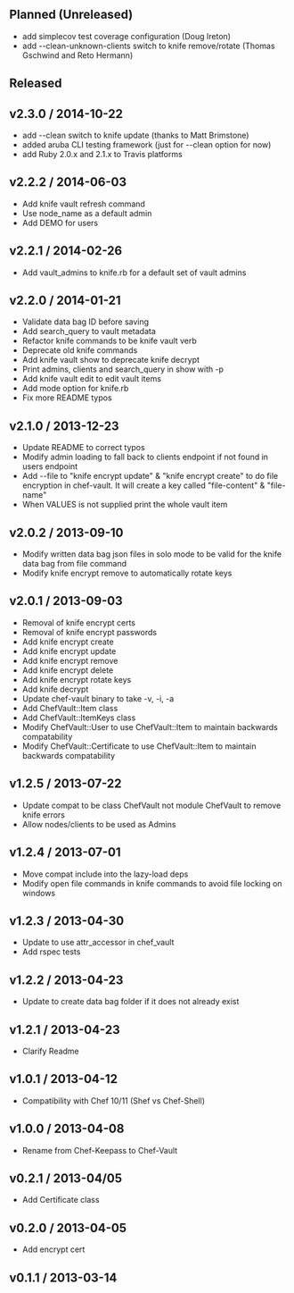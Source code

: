 ## Planned (Unreleased)

* add simplecov test coverage configuration (Doug Ireton)
* add --clean-unknown-clients switch to knife remove/rotate (Thomas Gschwind and Reto Hermann)

## Released
## v2.3.0 / 2014-10-22
* add --clean switch to knife update (thanks to Matt Brimstone)
* added aruba CLI testing framework (just for --clean option for now)
* add Ruby 2.0.x and 2.1.x to Travis platforms

## v2.2.2 / 2014-06-03
* Add knife vault refresh command
* Use node_name as a default admin
* Add DEMO for users

## v2.2.1 / 2014-02-26
* Add vault_admins to knife.rb for a default set of vault admins

## v2.2.0 / 2014-01-21
* Validate data bag ID before saving
* Add search_query to vault metadata
* Refactor knife commands to be knife vault verb
* Deprecate old knife commands
* Add knife vault show to deprecate knife decrypt
* Print admins, clients and search_query in show with -p
* Add knife vault edit to edit vault items
* Add mode option for knife.rb
* Fix more README typos

## v2.1.0 / 2013-12-23
* Update README to correct typos
* Modify admin loading to fall back to clients endpoint if not found in users endpoint
* Add --file to "knife encrypt update" & "knife encrypt create" to do file encryption in chef-vault.  It will create a key called "file-content" & "file-name"
* When VALUES is not supplied print the whole vault item

## v2.0.2 / 2013-09-10
* Modify written data bag json files in solo mode to be valid for the knife data bag from file command
* Modify knife encrypt remove to automatically rotate keys

## v2.0.1 / 2013-09-03
* Removal of knife encrypt certs
* Removal of knife encrypt passwords
* Add knife encrypt create
* Add knife encrypt update
* Add knife encrypt remove
* Add knife encrypt delete
* Add knife encrypt rotate keys
* Add knife decrypt
* Update chef-vault binary to take -v, -i, -a
* Add ChefVault::Item class
* Add ChefVault::ItemKeys class
* Modify ChefVault::User to use ChefVault::Item to maintain backwards compatability
* Modify ChefVault::Certificate to use ChefVault::Item to maintain backwards compatability

## v1.2.5 / 2013-07-22
* Update compat to be class ChefVault not module ChefVault to remove knife errors
* Allow nodes/clients to be used as Admins

## v1.2.4 / 2013-07-01
* Move compat include into the lazy-load deps
* Modify open file commands in knife commands to avoid file locking on windows

## v1.2.3 / 2013-04-30
* Update to use attr_accessor in chef_vault
* Add rspec tests

## v1.2.2 / 2013-04-23
* Update to create data bag folder if it does not already exist

## v1.2.1 / 2013-04-23
* Clarify Readme

## v1.0.1 / 2013-04-12
* Compatibility with Chef 10/11 (Shef vs Chef-Shell)

## v1.0.0 / 2013-04-08
* Rename from Chef-Keepass to Chef-Vault

## v0.2.1 / 2013-04/05
* Add Certificate class

## v0.2.0 / 2013-04-05
* Add encrypt cert

## v0.1.1 / 2013-03-14
